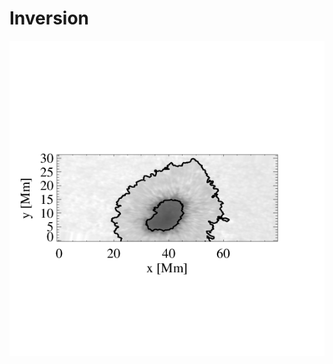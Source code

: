# Inversion

![alt text](https://github.com/mbenko908/Inversion/blob/7419fec807ca6df98b28a1ac1ef52ba219e40597/cont_ca.png)

